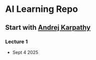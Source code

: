 # AI Learning Repo

## Start with [Andrej Karpathy](https://karpathy.ai/zero-to-hero.html)


### Lecture 1
- Sept 4 2025